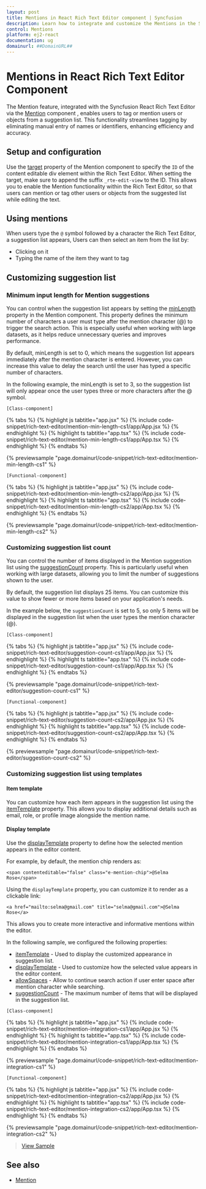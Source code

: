 ```yaml
---
layout: post
title: Mentions in React Rich Text Editor component | Syncfusion
description: Learn how to integrate and customize the Mentions in the Syncfusion React Rich Text Editor component of Syncfusion Essential JS 2 and more.
control: Mentions
platform: ej2-react
documentation: ug
domainurl: ##DomainURL##
---
```


# Mentions in React Rich Text Editor Component

The Mention feature, integrated with the Syncfusion React Rich Text Editor via the [Mention](https://ej2.syncfusion.com/react/documentation/mention/getting-started/) component , enables users to tag or mention users or objects from a suggestion list. This functionality streamlines tagging by eliminating manual entry of names or identifiers, enhancing efficiency and accuracy.

## Setup and configuration

Use the [target](https://ej2.syncfusion.com/react/documentation/api/mention/#target) property of the Mention component to specify the `ID` of the content editable div element within the Rich Text Editor. When setting the target, make sure to append the suffix `_rte-edit-view` to the ID. This allows you to enable the Mention functionality within the Rich Text Editor, so that users can mention or tag other users or objects from the suggested list while editing the text.

## Using mentions

When users type the `@` symbol followed by a character the Rich Text Editor, a suggestion list appears, Users can then select an item from the list by:

* Clicking on it
* Typing the name of the item they want to tag

## Customizing suggestion list 

### Minimum input length for Mention suggestions

You can control when the suggestion list appears by setting the [minLength](https://ej2.syncfusion.com/react/documentation/api/mention/#minlength) property in the Mention component. This property defines the minimum number of characters a user must type after the mention character (@) to trigger the search action. This is especially useful when working with large datasets, as it helps reduce unnecessary queries and improves performance.

By default, minLength is set to 0, which means the suggestion list appears immediately after the mention character is entered. However, you can increase this value to delay the search until the user has typed a specific number of characters.

In the following example, the minLength is set to 3, so the suggestion list will only appear once the user types three or more characters after the @ symbol.

`[Class-component]`

{% tabs %}
{% highlight js tabtitle="app.jsx" %}
{% include code-snippet/rich-text-editor/mention-min-length-cs1/app/App.jsx %}
{% endhighlight %}
{% highlight ts tabtitle="app.tsx" %}
{% include code-snippet/rich-text-editor/mention-min-length-cs1/app/App.tsx %}
{% endhighlight %}
{% endtabs %}

 {% previewsample "page.domainurl/code-snippet/rich-text-editor/mention-min-length-cs1" %}

`[Functional-component]`

{% tabs %}
{% highlight js tabtitle="app.jsx" %}
{% include code-snippet/rich-text-editor/mention-min-length-cs2/app/App.jsx %}
{% endhighlight %}
{% highlight ts tabtitle="app.tsx" %}
{% include code-snippet/rich-text-editor/mention-min-length-cs2/app/App.tsx %}
{% endhighlight %}
{% endtabs %}

 {% previewsample "page.domainurl/code-snippet/rich-text-editor/mention-min-length-cs2" %}

### Customizing suggestion list count

You can control the number of items displayed in the Mention suggestion list using the [suggestionCount](https://ej2.syncfusion.com/react/documentation/api/mention/#suggestioncount) property. This is particularly useful when working with large datasets, allowing you to limit the number of suggestions shown to the user.

By default, the suggestion list displays 25 items. You can customize this value to show fewer or more items based on your application's needs.

In the example below, the `suggestionCount` is set to 5, so only 5 items will be displayed in the suggestion list when the user types the mention character (@).

`[Class-component]`

{% tabs %}
{% highlight js tabtitle="app.jsx" %}
{% include code-snippet/rich-text-editor/suggestion-count-cs1/app/App.jsx %}
{% endhighlight %}
{% highlight ts tabtitle="app.tsx" %}
{% include code-snippet/rich-text-editor/suggestion-count-cs1/app/App.tsx %}
{% endhighlight %}
{% endtabs %}

 {% previewsample "page.domainurl/code-snippet/rich-text-editor/suggestion-count-cs1" %}

`[Functional-component]`

{% tabs %}
{% highlight js tabtitle="app.jsx" %}
{% include code-snippet/rich-text-editor/suggestion-count-cs2/app/App.jsx %}
{% endhighlight %}
{% highlight ts tabtitle="app.tsx" %}
{% include code-snippet/rich-text-editor/suggestion-count-cs2/app/App.tsx %}
{% endhighlight %}
{% endtabs %}

 {% previewsample "page.domainurl/code-snippet/rich-text-editor/suggestion-count-cs2" %}

### Customizing suggestion list using templates

#### Item template

You can customize how each item appears in the suggestion list using the [itemTemplate](https://ej2.syncfusion.com/react/documentation/api/mention/#itemtemplate) property. This allows you to display additional details such as email, role, or profile image alongside the mention name.

#### Display template 

Use the [displayTemplate](https://ej2.syncfusion.com/react/documentation/api/mention/#displaytemplate) property to define how the selected mention appears in the editor content.

For example, by default, the mention chip renders as:

```
<span contenteditable="false" class="e-mention-chip">@Selma Rose</span>

```
Using the `displayTemplate` property, you can customize it to render as a clickable link:

```
<a href="mailto:selma@gmail.com" title="selma@gmail.com">@Selma Rose</a>

```

This allows you to create more interactive and informative mentions within the editor.

In the following sample, we configured the following properties:

* [itemTemplate](https://ej2.syncfusion.com/react/documentation/api/mention/#itemtemplate) - Used to display the customized appearance in suggestion list.
* [displayTemplate](https://ej2.syncfusion.com/react/documentation/api/mention/#displaytemplate) - Used to customize how the selected value appears in the editor content.
* [allowSpaces](https://ej2.syncfusion.com/react/documentation/api/mention/#allowspaces) - Allow to continue search action if user enter space after mention character while searching.
* [suggestionCount](https://ej2.syncfusion.com/react/documentation/api/mention/#suggestioncount) - The maximum number of items that will be displayed in the suggestion list.


`[Class-component]`

{% tabs %}
{% highlight js tabtitle="app.jsx" %}
{% include code-snippet/rich-text-editor/mention-integration-cs1/app/App.jsx %}
{% endhighlight %}
{% highlight ts tabtitle="app.tsx" %}
{% include code-snippet/rich-text-editor/mention-integration-cs1/app/App.tsx %}
{% endhighlight %}
{% endtabs %}

 {% previewsample "page.domainurl/code-snippet/rich-text-editor/mention-integration-cs1" %}

`[Functional-component]`

{% tabs %}
{% highlight js tabtitle="app.jsx" %}
{% include code-snippet/rich-text-editor/mention-integration-cs2/app/App.jsx %}
{% endhighlight %}
{% highlight ts tabtitle="app.tsx" %}
{% include code-snippet/rich-text-editor/mention-integration-cs2/app/App.tsx %}
{% endhighlight %}
{% endtabs %}

 {% previewsample "page.domainurl/code-snippet/rich-text-editor/mention-integration-cs2" %}

> [View Sample](https://ej2.syncfusion.com/react/demos/#/bootstrap5/rich-text-editor/mention-integration)

## See also

* [Mention](https://ej2.syncfusion.com/react/documentation/mention/getting-started/)